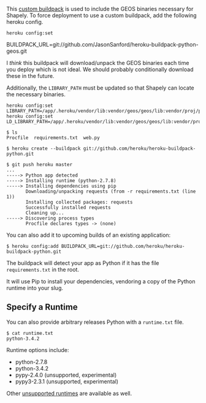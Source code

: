 This [custom buildpack](https://github.com/JasonSanford/heroku-buildpack-python-geos) is used to include the GEOS binaries necessary for Shapely. To force deployment to use a custom buildpack, add the following heroku config.

    heroku config:set
BUILDPACK_URL=git://github.com/JasonSanford/heroku-buildpack-python-geos.git

I *think* this buildpack will download/unpack the GEOS binaries each time you deploy which is not ideal. We should probably conditionally download these in the future.


Additionally, the `LIBRARY_PATH` must be updated so that Shapely can locate the necessary binaries.

    heroku config:set LIBRARY_PATH=/app/.heroku/vendor/lib:vendor/geos/geos/lib:vendor/proj/proj/lib:vendor/gdal/gdal/lib
    heroku config:set LD_LIBRARY_PATH=/app/.heroku/vendor/lib:vendor/geos/geos/lib:vendor/proj/proj/lib:vendor/gdal/gdal/lib

    $ ls
    Procfile  requirements.txt  web.py

    $ heroku create --buildpack git://github.com/heroku/heroku-buildpack-python.git

    $ git push heroku master
    ...
    -----> Python app detected
    -----> Installing runtime (python-2.7.8)
    -----> Installing dependencies using pip
           Downloading/unpacking requests (from -r requirements.txt (line 1))
           Installing collected packages: requests
           Successfully installed requests
           Cleaning up...
    -----> Discovering process types
           Procfile declares types -> (none)

You can also add it to upcoming builds of an existing application:

    $ heroku config:add BUILDPACK_URL=git://github.com/heroku/heroku-buildpack-python.git

The buildpack will detect your app as Python if it has the file `requirements.txt` in the root.

It will use Pip to install your dependencies, vendoring a copy of the Python runtime into your slug.

Specify a Runtime
-----------------

You can also provide arbitrary releases Python with a `runtime.txt` file.

    $ cat runtime.txt
    python-3.4.2

Runtime options include:

- python-2.7.8
- python-3.4.2
- pypy-2.4.0 (unsupported, experimental)
- pypy3-2.3.1 (unsupported, experimental)

Other [unsupported runtimes](https://github.com/heroku/heroku-buildpack-python/tree/master/builds/runtimes) are available as well.
